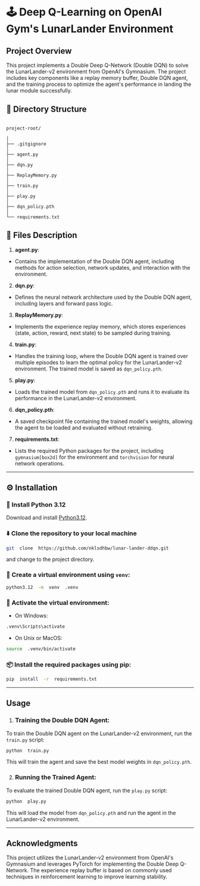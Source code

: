   
# 🕹️ Deep Q-Learning on OpenAI Gym's LunarLander Environment

  

## Project Overview

This project implements a Double Deep Q-Network (Double DQN) to solve the LunarLander-v2 environment from OpenAI's Gymnasium. The project includes key components like a replay memory buffer, Double DQN agent, and the training process to optimize the agent's performance in landing the lunar module successfully.

  

## 📂 Directory Structure

  

```

project-root/

│
├── .gitgignore
│
├── agent.py
│
├── dqn.py
│
├── ReplayMemory.py
│
├── train.py
│
├── play.py
│
├── dqn_policy.pth
│
└── requirements.txt

```

  

## 📄 Files Description

  

1.  **agent.py**:

- Contains the implementation of the Double DQN agent, including methods for action selection, network updates, and interaction with the environment.

  

2.  **dqn.py**:

- Defines the neural network architecture used by the Double DQN agent, including layers and forward pass logic.

  

3.  **ReplayMemory.py**:

- Implements the experience replay memory, which stores experiences (state, action, reward, next state) to be sampled during training.

  

4.  **train.py**:

- Handles the training loop, where the Double DQN agent is trained over multiple episodes to learn the optimal policy for the LunarLander-v2 environment. The trained model is saved as `dqn_policy.pth`.

  

5.  **play.py**:

- Loads the trained model from `dqn_policy.pth` and runs it to evaluate its performance in the LunarLander-v2 environment.

  

6.  **dqn_policy.pth**:

- A saved checkpoint file containing the trained model's weights, allowing the agent to be loaded and evaluated without retraining.

  

7.  **requirements.txt**:

- Lists the required Python packages for the project, including `gymnasium[box2d]` for the environment and `torchvision` for neural network operations.

  

---

  

## ⚙️ Installation

  

### 🐍 Install Python 3.12

Download and install [Python3.12](https://www.python.org/downloads/).

  

### ⬇️ Clone the repository to your local machine

```sh
git  clone  https://github.com/nklsdhbw/lunar-lander-ddqn.git
```

and change to the project directory.

  

### 🔨 Create a virtual environment using `venv`:

  

```sh
python3.12  -m  venv  .venv
```

  

### 🚀 Activate the virtual environment:

  

- On Windows:

  

```sh
.venv\Scripts\activate
```

  

- On Unix or MacOS:

  

```sh
source  .venv/bin/activate
```

  

### 📦 Install the required packages using pip:

  

```sh
pip  install  -r  requirements.txt
```

  

---

  

## Usage

  

1.  ### Training the Double DQN Agent:

  

To train the Double DQN agent on the LunarLander-v2 environment, run the `train.py` script:

  

```sh
python  train.py
```

  

This will train the agent and save the best model weights in `dqn_policy.pth`.

  

2.  ### Running the Trained Agent:

  

To evaluate the trained Double DQN agent, run the `play.py` script:

  

```sh
python  play.py
```

  

This will load the model from `dqn_policy.pth` and run the agent in the LunarLander-v2 environment.

  

---

  

## Acknowledgments

  

This project utilizes the LunarLander-v2 environment from OpenAI's Gymnasium and leverages PyTorch for implementing the Double Deep Q-Network. The experience replay buffer is based on commonly used techniques in reinforcement learning to improve learning stability.